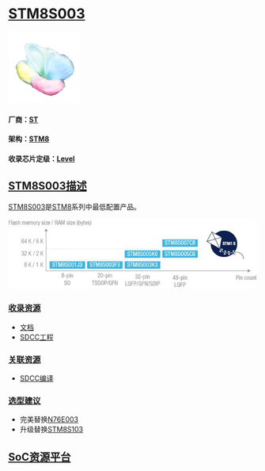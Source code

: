 ﻿# [STM8S003](https://github.com/sochub/STM8S003)
[![sites](SoC/SoC.png)](http://www.qitas.cn) 
#### 厂商：[ST](https://github.com/sochub/ST) 
#### 架构：[STM8](https://github.com/sochub/STM8)
#### 收录芯片定级：[Level](https://github.com/sochub/Level)
## [STM8S003描述](https://github.com/sochub/STM8S003/wiki) 

[STM8S003](https://github.com/sochub/STM8S003)是[STM8](https://github.com/sochub/STM8)系列中最低配置产品。

[![sites](SoC/STM8S00.png)](https://www.st.com/en/microcontrollers-microprocessors/stm8s-value-line.html) 

### [收录资源](https://github.com/sochub/STM8S003)

* [文档](docs/)
* [SDCC工程](sdcc/)

### [关联资源](https://github.com/sochub)

* [SDCC编译](https://github.com/sochub/sdcc)

### [选型建议](https://github.com/sochub/STM8S003)

- 完美替换[N76E003](https://github.com/sochub/N76E003) 
- 升级替换[STM8S103](https://github.com/sochub/STM8S10) 

##  [SoC资源平台](http://www.qitas.cn)  

